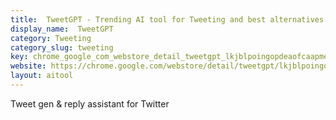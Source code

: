 ```yaml
---
title:  TweetGPT - Trending AI tool for Tweeting and best alternatives
display_name:  TweetGPT
category: Tweeting
category_slug: tweeting
key: chrome_google_com_webstore_detail_tweetgpt_lkjblpoingopdeaofcaapmeoojj
website: https://chrome.google.com/webstore/detail/tweetgpt/lkjblpoingopdeaofcaapmeoojjjnhnc
layout: aitool
---
```


Tweet gen & reply assistant for Twitter
